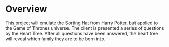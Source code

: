 # Overview

This project will emulate the Sorting Hat from Harry Potter, but applied to the Game of Thrones universe.
The client is presented a series of questions by the Heart Tree. After all questions have been answered,
the heart tree will reveal which family they are to be born into.